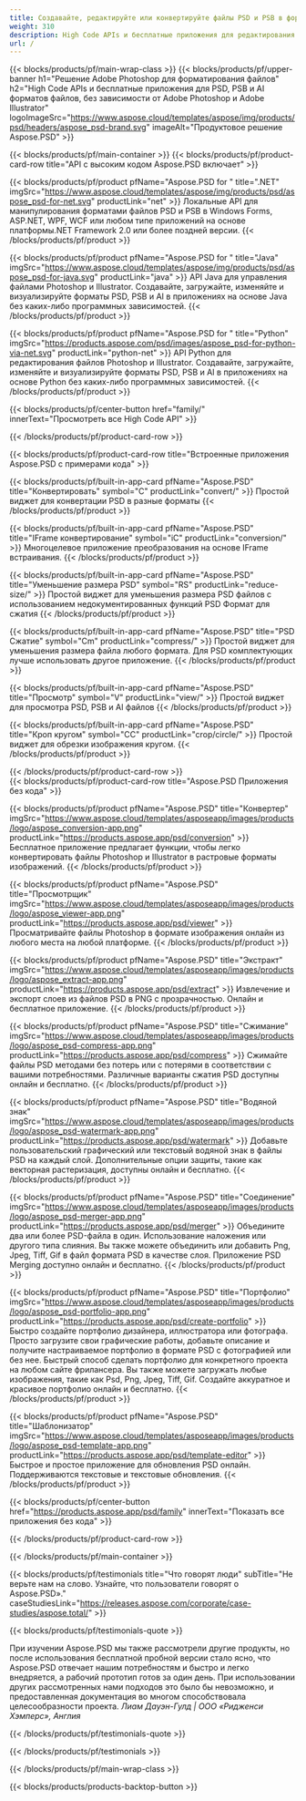 ```yaml
---
title: Создавайте, редактируйте или конвертируйте файлы PSD и PSB в форматы PDF и изображений
weight: 310
description: High Code APIs и бесплатные приложения для редактирования файлов с Photoshop. Способность обновлять свойства слоя, добавить водяной знак вращения масштаба Flip Crop Gathering Raster Conversion.
url: /
---
```


{{< blocks/products/pf/main-wrap-class >}}
{{< blocks/products/pf/upper-banner h1="Решение Adobe Photoshop для форматирования файлов" h2="High Code APIs и бесплатные приложения для PSD, PSB и AI форматов файлов, без зависимости от Adobe Photoshop и Adobe Illustrator" logoImageSrc="https://www.aspose.cloud/templates/aspose/img/products/psd/headers/aspose_psd-brand.svg" imageAlt="Продуктовое решение Aspose.PSD" >}}

{{< blocks/products/pf/main-container >}}
{{< blocks/products/pf/product-card-row title="API с высоким кодом Aspose.PSD включает" >}}

{{< blocks/products/pf/product pfName="Aspose.PSD for " title=".NET" imgSrc="https://www.aspose.cloud/templates/aspose/img/products/psd/aspose_psd-for-net.svg" productLink="net" >}}
Локальные API для манипулирования форматами файлов PSD и PSB в Windows Forms, ASP.NET, WPF, WCF или любом типе приложений на основе платформы.NET Framework 2.0 или более поздней версии.
{{< /blocks/products/pf/product >}}

{{< blocks/products/pf/product pfName="Aspose.PSD for " title="Java" imgSrc="https://www.aspose.cloud/templates/aspose/img/products/psd/aspose_psd-for-java.svg" productLink="java" >}}
API Java для управления файлами Photoshop и Illustrator. Создавайте, загружайте, изменяйте и визуализируйте форматы PSD, PSB и AI в приложениях на основе Java без каких-либо программных зависимостей.
{{< /blocks/products/pf/product >}}

{{< blocks/products/pf/product pfName="Aspose.PSD for " title="Python" imgSrc="https://products.aspose.com/psd/images/aspose_psd-for-python-via-net.svg" productLink="python-net" >}}
API Python для редактирования файлов Photoshop и Illustrator. Создавайте, загружайте, изменяйте и визуализируйте форматы PSD, PSB и AI в приложениях на основе Python без каких-либо программных зависимостей.
{{< /blocks/products/pf/product >}}

{{< blocks/products/pf/center-button href="family/" innerText="Просмотреть все High Code API" >}}

{{< /blocks/products/pf/product-card-row >}}

{{< blocks/products/pf/product-card-row title="Встроенные приложения Aspose.PSD с примерами кода" >}}

{{< blocks/products/pf/built-in-app-card pfName="Aspose.PSD" title="Конвертировать" symbol="C" productLink="convert/" >}}
Простой виджет для конвертации PSD в разные форматы
{{< /blocks/products/pf/product >}}

{{< blocks/products/pf/built-in-app-card pfName="Aspose.PSD" title="IFrame конвертирование" symbol="iC" productLink="conversion/" >}}
Многоцелевое приложение преобразования на основе IFrame встраивания.
{{< /blocks/products/pf/product >}}

{{< blocks/products/pf/built-in-app-card pfName="Aspose.PSD" title="Уменьшение размера PSD" symbol="RS" productLink="reduce-size/" >}}
Простой виджет для уменьшения размера PSD файлов с использованием недокументированных функций PSD Формат для сжатия
{{< /blocks/products/pf/product >}}

{{< blocks/products/pf/built-in-app-card pfName="Aspose.PSD" title="PSD Сжатие" symbol="Cm" productLink="compress/" >}}
Простой виджет для уменьшения размера файла любого формата. Для PSD комплектующих лучше использовать другое приложение.
{{< /blocks/products/pf/product >}}

{{< blocks/products/pf/built-in-app-card pfName="Aspose.PSD" title="Просмотр" symbol="V" productLink="view/" >}}
Простой виджет для просмотра PSD, PSB и AI файлов
{{< /blocks/products/pf/product >}}

{{< blocks/products/pf/built-in-app-card pfName="Aspose.PSD" title="Кроп кругом" symbol="CC" productLink="crop/circle/" >}}
Простой виджет для обрезки изображения кругом.
{{< /blocks/products/pf/product >}}
									
{{< /blocks/products/pf/product-card-row >}}										   
{{< blocks/products/pf/product-card-row title="Aspose.PSD Приложения без кода" >}}

{{< blocks/products/pf/product pfName="Aspose.PSD" title="Конвертер" imgSrc="https://www.aspose.cloud/templates/asposeapp/images/products/logo/aspose_conversion-app.png" productLink="https://products.aspose.app/psd/conversion" >}}
Бесплатное приложение предлагает функции, чтобы легко конвертировать файлы Photoshop и Illustrator в растровые форматы изображений.
{{< /blocks/products/pf/product >}}

{{< blocks/products/pf/product pfName="Aspose.PSD" title="Просмотрщик" imgSrc="https://www.aspose.cloud/templates/asposeapp/images/products/logo/aspose_viewer-app.png" productLink="https://products.aspose.app/psd/viewer" >}}
Просматривайте файлы Photoshop в формате изображения онлайн из любого места на любой платформе.
{{< /blocks/products/pf/product >}}

{{< blocks/products/pf/product pfName="Aspose.PSD" title="Экстракт" imgSrc="https://www.aspose.cloud/templates/asposeapp/images/products/logo/aspose_extract-app.png" productLink="https://products.aspose.app/psd/extract" >}}
Извлечение и экспорт слоев из файлов PSD в PNG с прозрачностью. Онлайн и бесплатное приложение.
{{< /blocks/products/pf/product >}}

{{< blocks/products/pf/product pfName="Aspose.PSD" title="Сжимание" imgSrc="https://www.aspose.cloud/templates/asposeapp/images/products/logo/aspose_psd-compress-app.png" productLink="https://products.aspose.app/psd/compress" >}}
Сжимайте файлы PSD методами без потерь или с потерями в соответствии с вашими потребностями. Различные варианты сжатия PSD доступны онлайн и бесплатно.
{{< /blocks/products/pf/product >}}

{{< blocks/products/pf/product pfName="Aspose.PSD" title="Водяной знак" imgSrc="https://www.aspose.cloud/templates/asposeapp/images/products/logo/aspose_psd-watermark-app.png" productLink="https://products.aspose.app/psd/watermark" >}}
Добавьте пользовательский графический или текстовый водяной знак в файлы PSD на каждый слой. Дополнительные опции защиты, такие как векторная растеризация, доступны онлайн и бесплатно.
{{< /blocks/products/pf/product >}}

{{< blocks/products/pf/product pfName="Aspose.PSD" title="Соединение" imgSrc="https://www.aspose.cloud/templates/asposeapp/images/products/logo/aspose_psd-merger-app.png" productLink="https://products.aspose.app/psd/merger" >}}
Объедините два или более PSD-файла в один. Использование наложения или другого типа слияния. Вы также можете объединить или добавить Png, Jpeg, Tiff, Gif в файл формата PSD в качестве слоя. Приложение PSD Merging доступно онлайн и бесплатно.
{{< /blocks/products/pf/product >}}

{{< blocks/products/pf/product pfName="Aspose.PSD" title="Портфолио" imgSrc="https://www.aspose.cloud/templates/asposeapp/images/products/logo/aspose_psd-portfolio-app.png" productLink="https://products.aspose.app/psd/create-portfolio" >}}
Быстро создайте портфолио дизайнера, иллюстратора или фотографа. Просто загрузите свои графические работы, добавьте описание и получите настраиваемое портфолио в формате PSD с фотографией или без нее. Быстрый способ сделать портфолио для конкретного проекта на любом сайте фрилансера. Вы также можете загружать любые изображения, такие как Psd, Png, Jpeg, Tiff, Gif. Создайте аккуратное и красивое портфолио онлайн и бесплатно.
{{< /blocks/products/pf/product >}}

{{< blocks/products/pf/product pfName="Aspose.PSD" title="Шаблонизатор" imgSrc="https://www.aspose.cloud/templates/asposeapp/images/products/logo/aspose_psd-template-app.png" productLink="https://products.aspose.app/psd/template-editor" >}}
Быстрое и простое приложение для обновления PSD онлайн. Поддерживаются текстовые и текстовые обновления.
{{< /blocks/products/pf/product >}}

{{< blocks/products/pf/center-button href="https://products.aspose.app/psd/family" innerText="Показать все приложения без кода" >}}

{{< /blocks/products/pf/product-card-row >}}

{{< /blocks/products/pf/main-container >}}

{{< blocks/products/pf/testimonials title="Что говорят люди" subTitle="Не верьте нам на слово. Узнайте, что пользователи говорят о Aspose.PSD»." caseStudiesLink="https://releases.aspose.com/corporate/case-studies/aspose.total/" >}}

{{< blocks/products/pf/testimonials-quote >}}
<p class="first">
 При изучении Aspose.PSD мы также рассмотрели другие продукты, но после использования бесплатной пробной версии стало ясно, что Aspose.PSD отвечает нашим потребностям и быстро и легко внедряется, а рабочий прототип готов за один день. При использовании других рассмотренных нами подходов это было бы невозможно, и предоставленная документация во многом способствовала целесообразности проекта.
 <em>
  Лиам Дауэн-Гулд | ООО «Ридженси Хэмперс», Англия
 </em>
</p>

{{< /blocks/products/pf/testimonials-quote >}}

{{< /blocks/products/pf/testimonials >}}

{{< /blocks/products/pf/main-wrap-class >}}

{{< blocks/products/products-backtop-button >}}

